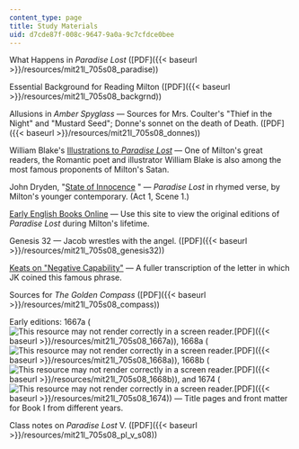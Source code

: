 ```yaml
---
content_type: page
title: Study Materials
uid: d7cde87f-008c-9647-9a0a-9c7cfdce0bee
---
```


What Happens in _Paradise Lost_ ([PDF]({{< baseurl >}}/resources/mit21l_705s08_paradise))

Essential Background for Reading Milton ([PDF]({{< baseurl >}}/resources/mit21l_705s08_backgrnd))

Allusions in _Amber Spyglass_ — Sources for Mrs. Coulter's "Thief in the Night" and "Mustard Seed"; Donne's sonnet on the death of Death. ([PDF]({{< baseurl >}}/resources/mit21l_705s08_donnes))

William Blake's [Illustrations to _Paradise Lost_](http://www.blakearchive.org/exist/blake/archive/work.xq?workid=but529&java=yes) — One of Milton's great readers, the Romantic poet and illustrator William Blake is also among the most famous proponents of Milton's Satan.

John Dryden, "[State of Innocence](http://andromeda.rutgers.edu/~jlynch/Texts/stateinn.html) " — _Paradise Lost_ in rhymed verse, by Milton's younger contemporary. (Act 1, Scene 1.)

[Early English Books Online](http://eebo.chadwyck.com/home) — Use this site to view the original editions of _Paradise Lost_ during Milton's lifetime.

Genesis 32 — Jacob wrestles with the angel. ([PDF]({{< baseurl >}}/resources/mit21l_705s08_genesis32))

[Keats on "Negative Capability"](https://www.poetryfoundation.org/learn/glossary-terms/negative-capability) — A fuller transcription of the letter in which JK coined this famous phrase.

Sources for _The Golden Compass_ ([PDF]({{< baseurl >}}/resources/mit21l_705s08_compass))

Early editions: 1667a (![This resource may not render correctly in a screen reader.](/images/inacessible.gif)[PDF]({{< baseurl >}}/resources/mit21l_705s08_1667a)), 1668a (![This resource may not render correctly in a screen reader.](/images/inacessible.gif)[PDF]({{< baseurl >}}/resources/mit21l_705s08_1668a)), 1668b (![This resource may not render correctly in a screen reader.](/images/inacessible.gif)[PDF]({{< baseurl >}}/resources/mit21l_705s08_1668b)), and 1674 (![This resource may not render correctly in a screen reader.](/images/inacessible.gif)[PDF]({{< baseurl >}}/resources/mit21l_705s08_1674)) — Title pages and front matter for Book I from different years.

Class notes on _Paradise Lost_ V. ([PDF]({{< baseurl >}}/resources/mit21l_705s08_pl_v_s08))